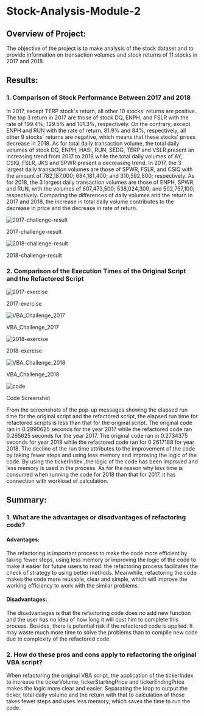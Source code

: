 # Stock-Analysis-Module-2
## Overview of Project: 
The objective of the project is to make analysis of the stock dataset and to provide information on transaction volumes and stock returns of 11 stocks in 2017 and 2018. 


## Results:
### 1. Comparison of Stock Performance Between 2017 and 2018

In 2017, except TERP stock's return, all other 10 stocks' returns are positive. The top 3 return in 2017 are those of stock DQ, ENPH, and FSLR with the rate of 199.4%, 129.5% and 101.3%, respectively. On the contrary, except ENPH and RUN with the rate of return, 81.9% and 84%, respectively, all other 9 stocks' returns are negative, which means that these stocks' prices decrease in 2018.  As for total daily transaction volume, the total daily volumes of stock DQ, ENPH, HASI, RUN, SEDG, TERP and VSLR present an increasing trend from 2017 to 2018 while the total daily volumes of AY, CSIQ, FSLR, JKS and SPWR present a decreasing trend. In 2017, the 3 largest daily transaction volumes are those of SPWR, FSLR, and CSIQ with the amount of 782,187,000; 684,181,400; and 310,592,800; respectively. As for 2018, the 3 largest daily transaction volumes are those of ENPH, SPWR, and RUN, with the volumes of 607,473,500; 538,024,300; and 502,757,100; respectively. Comparing the differences of daily volumes and the return in 2017 and 2018, the increase in total daily volume contributes to the decrease in price and the decrease in rate of return. 

![2017-challenge-result](https://github.com/irisyidi/Stock-Analysis-Module-2/blob/main/2017-challenge-result%20.png)

2017-challenge-result


![2018-challenge-result](https://github.com/irisyidi/Stock-Analysis-Module-2/blob/main/2018-challenge-result.png)

2018-challenge-result

### 2. Comparison of the Execution Times of the Original Script and the Refactored Script 


![2017-exercise](https://github.com/irisyidi/Stock-Analysis-Module-2/blob/main/2017-exercise.png)

2017-exercise


![VBA_Challenge_2017](https://github.com/irisyidi/Stock-Analysis-Module-2/blob/main/VBA_Challenge_2017.Png)

VBA_Challenge_2017


![2018-exercise](https://github.com/irisyidi/Stock-Analysis-Module-2/blob/main/2018-exercise.png)

2018-exercise


![VBA_Challenge_2018](https://github.com/irisyidi/Stock-Analysis-Module-2/blob/main/VBA_Challenge_2018.Png)

VBA_Challenge_2018

![code](https://github.com/irisyidi/Stock-Analysis-Module-2/blob/main/code.png)

Code Screenshot

From the screenshots of the pop-up messages showing the elapsed run time for the original script and the refactored script, the elapsed run time for refactored scripts is less than that for the original script. The original code ran in 0.2890625 seconds for the year 2017 while the refactored code ran 0.265625 seconds for the year 2017. The original code ran in 0.2734375 seconds for year 2018 while the refactored code ran for 0.2617188 for year 2018. 
The decline of the run time attributes to the improvement of the code by taking fewer steps and using less memory and improving the logic of the code. By using the tickerIndex ,the logic of the code has been improved and less memory is used in the process. As for the reason why less time is consumed when running the code for 2018 than that for 2017, it has connection with workload of calculation. 

## Summary:
### 1. What are the advantages or disadvantages of refactoring code?

#### Advantages: 
The refactoring is important process to make the code more efficient by taking fewer steps, using less memory or improving the logic of the code to make it easier for future users to read. the refactoring process facilitates the check of strategy to using better methods. Meanwhile, refactoring the code makes the code more reusable, clear and simple, which will improve the working efficiency to work with the similar problems. 

#### Disadvantages: 
The disadvantages is that the refactoring code does no add new function and the user has no idea of how long it will cost him to complete this process. Besides, there is potential risk if the refactored code is applied. It may waste much more time to solve the problems than to compile new code due to complexity of the refactored code. 

### 2. How do these pros and cons apply to refactoring the original VBA script?
When refactoring the original VBA script, the application of the tickerIndex to increase the tickerVolume, tickerStartingPrice and tickerEndingPrice makes the logic more clear and easier. Separating the loop to output the ticker, total daily volume and the return with that to calculation of those takes fewer steps and uses less memory, which saves the time to run the code. 
